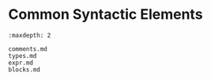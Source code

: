 Common Syntactic Elements
=========================

```{toctree}
:maxdepth: 2

comments.md
types.md
expr.md
blocks.md
```
